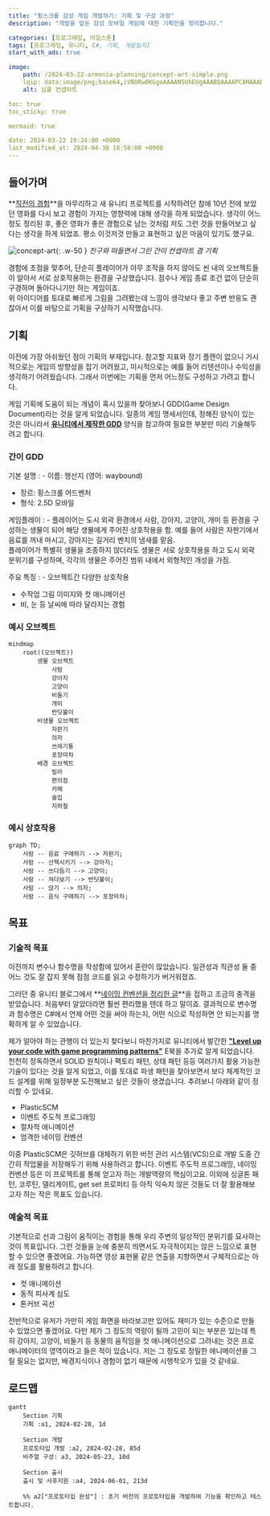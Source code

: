 ```yaml
---
title: "횡스크롤 감성 게임 개발하기: 기획 및 구성 과정"
description: "개발을 앞둔 감성 모바일 게임에 대한 기획안을 정리합니다."

categories: [프로그래밍, 마일스톤]
tags: [프로그래밍, 유니티, C#, 기획, 개발일지]
start_with_ads: true

image:
    path: /2024-03-22-armonia-planning/concept-art-simple.png
    lqip: data:image/png;base64,iVBORw0KGgoAAAANSUhEUgAAABQAAAAPCAMAAADTRh9nAAAAAXNSR0IArs4c6QAAAARnQU1BAACxjwv8YQUAAAAJcEhZcwAACxIAAAsSAdLdfvwAAABsUExURSwdOi0ePD4qVEArVkIsWEIsW0MtW0MtXEYvXUYwXkcvYkkxYkoyY0oyZEw2ZEw3Yk00Z1U9blxFdF5OcF9HeWFLeGJKfGVNf2tThXBchXNfiHVejnVgjXdgkHhhkn9tkoBpmoZwoKufuMa+zt2Z9XsAAABISURBVBjTYxDAAhhIFxQUxSIoqSyPKSikJIUhqIjdIkY+CW4mFhRBEQEGfgEOLnYeJEFWNmlhGTlONmZeFO1iCrLiFPiIoCAAtXUS7YfByTQAAAAASUVORK5CYII=
    alt: 심플 컨셉아트

toc: true
toc_sticky: true

mermaid: true

date: 2024-03-22 19:24:00 +0900
last_modified_at: 2024-04-30 18:58:00 +0900
---
```


## **들어가며**

**[직전의 경험](https://hynrng.github.io/posts/palette-developing/)**을 마무리하고 새 유니티 프로젝트를 시작하려던 참에 10년 전에 보았던 영화를 다시 보고 경험이 가지는 영향력에 대해 생각을 하게 되었습니다. 생각이 어느정도 정리된 후, 좋은 영화가 좋은 경험으로 남는 것처럼 저도 그런 것을 만들어보고 싶다는 생각을 하게 되었죠. 평소 이것저것 만들고 표현하고 싶은 마음이 있기도 했구요.

![concept-art](/2024-03-22-armonia-planning/concept-art.png){: .w-50 }
_친구와 떠들면서 그린 간이 컨셉아트 겸 기획_

경험에 초점을 맞추어, 단순히 플레이어가 아무 조작을 하지 않아도 씬 내의 오브젝트들이 알아서 서로 상호작용하는 환경을 구상했습니다. 점수나 게임 종료 조건 없이 단순히 구경하며 돌아다니기만 하는 게임이죠.  
위 아이디어를 토대로 빠르게 그림을 그려봤는데 느낌이 생각보다 좋고 주변 반응도 괜찮아서 이를 바탕으로 기획을 구상하기 시작했습니다.

## **기획**

이전에 가장 아쉬웠던 점이 기획의 부재입니다. 참고할 지표와 장기 플랜이 없으니 거시적으로는 게임의 방향성을 잡기 어려웠고, 미시적으로는 예를 들어 리텐션이나 수익성을 생각하기 어려웠습니다. 그래서 이번에는 기획을 먼저 어느정도 구성하고 가려고 합니다.

게임 기획에 도움이 되는 개념이 혹시 있을까 찾아보니 GDD(Game Design Document)라는 것을 알게 되었습니다. 일종의 게임 명세서인데, 정해진 양식이 있는 것은 아니라서 **[유니티에서 제작한 GDD](https://connect-prd-cdn.unity.com/20201215/83f3733d-3146-42de-8a69-f461d6662eb1/Game-Design-Document-Template.pdf)** 양식을 참고하여 필요한 부분만 미리 기술해두려고 합니다.

### **간이 GDD**

기본 설명
: - 이름: 행선지 (영어: waybound)
- 장르: 횡스크롤 어드벤처
- 형식: 2.5D 모바일

게임플레이
: - 플레이어는 도시 외곽 환경에서 사람, 강아지, 고양이, 개미 등 환경을 구성하는 생물이 되어 해당 생물에게 주어진 상호작용을 함. 예를 들어 사람은 자판기에서 음료를 꺼내 마시고, 강아지는 길거리 벤치의 냄새를 맡음.  
플레이어가 특별히 생물을 조종하지 않더라도 생물은 서로 상호작용을 하고 도시 외곽 분위기를 구성하며, 각각의 생물은 주어진 범위 내에서 외형적인 개성을 가짐.

주요 특징
: - 오브젝트간 다양한 상호작용
- 수작업 그림 이미지와 컷 애니메이션
- 비, 눈 등 날씨에 따라 달라지는 경험

### **예시 오브젝트**

```mermaid
mindmap
    root((오브젝트))
        생물 오브젝트
            사람
            강아지
            고양이
            비둘기
            개미
            반딧불이
        비생물 오브젝트
            자판기
            의자
            쓰레기통
            포장마차
        배경 오브젝트
            빌라
            편의점
            카페
            술집
            지하철
```

### **예시 상호작용**

```mermaid
graph TD;
    사람 -- 음료 구매하기 --> 자판기;
    사람 -- 산책시키기 --> 강아지;
    사람 -- 쓰다듬기 --> 고양이;
    사람 -- 쳐다보기 --> 반딧불이;
    사람 -- 앉기 --> 의자;
    사람 -- 음식 구매하기 --> 포장마차;
```

## **목표**

### **기술적 목표**

이전까지 변수나 함수명을 작성함에 있어서 혼란이 많았습니다. 일관성과 직관성 둘 중 어느 것도 잘 잡지 못해 점점 코드를 읽고 수정하기가 버거워졌죠.

그러던 중 유니티 블로그에서 **[네이밍 컨벤션을 정리한 글](https://unity.com/how-to/naming-and-code-style-tips-c-scripting-unity)**을 접하고 조금의 충격을 받았습니다. 처음부터 알았더라면 훨씬 편리했을 텐데 하고 말이죠. 결과적으로 변수명과 함수명은 C#에서 언제 어떤 것을 써야 하는지, 어떤 식으로 작성하면 안 되는지를 명확하게 알 수 있었습니다.

제가 알아야 하는 관행이 더 있는지 찾다보니 마찬가지로 유니티에서 발간한 **["Level up your code with game programming patterns"](https://blog.unity.com/games/level-up-your-code-with-game-programming-patterns)** E북을 추가로 알게 되었습니다. 천천히 정독하면서 SOLID 원칙이나 팩토리 패턴, 상태 패턴 등등 여러가지 활용 가능한 기술이 있다는 것을 알게 되었고, 이를 토대로 파생 패턴을 찾아보면서 보다 체계적인 코드 설계를 위해 일정부분 도전해보고 싶은 것들이 생겼습니다. 추려보니 아래와 같이 정리할 수 있네요.

- PlasticSCM
- 이벤트 주도적 프로그래밍
- 절차적 애니메이션
- 엄격한 네이밍 컨벤션

이중 PlasticSCM은 깃허브를 대체하기 위한 버전 관리 시스템(VCS)으로 개발 도중 간간히 작업물을 저장해두기 위해 사용하려고 합니다. 이벤트 주도적 프로그래밍, 네이밍 컨벤션 등은 이 프로젝트를 통해 얻고자 하는 개발역량의 핵심이고요. 이외에 싱글톤 패턴, 코루틴, 델리게이트, get set 프로퍼티 등 아직 익숙치 않은 것들도 더 잘 활용해보고자 하는 작은 목표도 있습니다.

### **예술적 목표**

기본적으로 선과 그림이 움직이는 경험을 통해 우리 주변의 일상적인 분위기를 묘사하는 것이 목표입니다. 그런 것들을 눈에 충분히 띄면서도 자극적이지는 않은 느낌으로 표현할 수 있으면 좋겠어요. 가능하면 영상 표현물 같은 연출을 지향하면서 구체적으로는 아래 정도를 활용하려고 합니다.

- 컷 애니메이션
- 동적 피사계 심도
- 톤커브 곡선

전반적으로 유저가 가만히 게임 화면을 바라보고만 있어도 재미가 있는 수준으로 만들 수 있었으면 좋겠어요. 다만 제가 그 정도의 역량이 될까 고민이 되는 부분은 있는데 특히 강아지, 고양이, 비둘기 등 동물의 움직임을 컷 애니메이션으로 그려내는 것은 프로 애니메이터의 영역이라고 들은 적이 있습니다. 저는 그 정도로 정밀한 애니메이션을 그릴 필요는 없지만, 배경지식이나 경험이 없기 때문에 시행착오가 있을 것 같네요.

<!--이외에 오디오 관련해서도 기본적으로 3D환경에서 개발하는 만큼 일부 기법을 다루고 싶습니다. (그 뭐지 사운드 울리고 그런거)-->

## **로드맵**

```mermaid
gantt
    Section 기획
    기획 :a1, 2024-02-28, 1d

    Section 개발
    프로토타입 개발 :a2, 2024-02-28, 85d
    비주얼 구성: a3, 2024-05-23, 10d

    Section 출시
    출시 및 사후지원 :a4, 2024-06-01, 213d

    %% a2["프로토타입 완성"] : 초기 버전의 프로토타입을 개발하여 기능을 확인하고 테스트합니다.
```